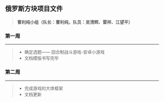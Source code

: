 ## 俄罗斯方块项目文件<br/>
> #### 曹利纯小组（队长：曹利纯，队员：吴清辉、雷祥、江望平）
### 第一周
------- 
>* 确定选题—— 回合制战斗游戏-安卓小游戏
>* 文档模版书写完毕
### 第二周
------- 
>* 完成游戏的大体框架
>* 文档更新
